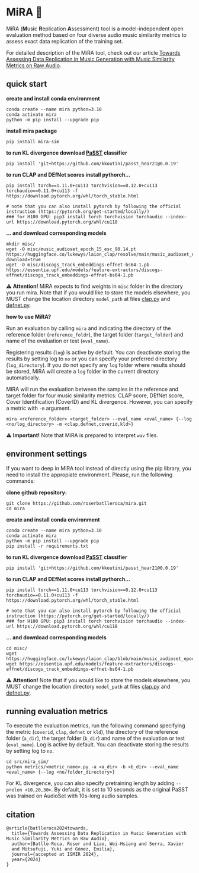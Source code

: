 # MiRA :eyes:

MiRA (**M**us**i**c **R**eplication **A**ssessment) tool is a model-independent open evaluation method based on four diverse audio music similarity metrics to assess exact data replication of the training set. 

For detailed description of the MiRA tool, check out our article [Towards Assessing Data Replication in Music Generation with Music Similarity Metrics on Raw Audio](). 


## quick start 

**create and install conda environment**
```
conda create --name mira python=3.10
conda activate mira
python -m pip install --upgrade pip
```

**install mira package**
```
pip install mira-sim
```

**to run KL divergence download [PaSST](https://github.com/kkoutini/PaSST?tab=readme-ov-file#passt-efficient-training-of-audio-transformers-with-patchout) classifier**

```
pip install 'git+https://github.com/kkoutini/passt_hear21@0.0.19'
```

**to run CLAP and DEfNet scores install pythorch...**

```
pip install torch==1.11.0+cu113 torchvision==0.12.0+cu113 torchaudio==0.11.0+cu113 -f https://download.pytorch.org/whl/torch_stable.html 

# note that you can also install pytorch by following the official instruction (https://pytorch.org/get-started/locally/)
### for H100 GPU: pip3 install torch torchvision torchaudio --index-url https://download.pytorch.org/whl/cu118
```

**... and download corresponding models**

```
mkdir misc/ 
wget -O misc/music_audioset_epoch_15_esc_90.14.pt https://huggingface.co/lukewys/laion_clap/resolve/main/music_audioset_epoch_15_esc_90.14.pt?download=true 
wget -O misc/discogs_track_embeddings-effnet-bs64-1.pb https://essentia.upf.edu/models/feature-extractors/discogs-effnet/discogs_track_embeddings-effnet-bs64-1.pb
```

:warning: **Attention!** MiRA expects to find weights in `misc` folder in the directory you run mira. Note that if you would like to store the models elsewhere, you MUST change the location directory `model_path` at files [clap.py](mira/metrics/clap.py) and [defnet.py](mira/metrics/defnet.py). 


**how to use MiRA?**

Run an evaluation by calling `mira` and indicating
the directory of the reference folder (`reference_foldr`), the target folder (`target_folder`) and name of the evaluation or test (`eval_name`). 

Registering results (`log`) is active by default. You can deactivate storing the results by setting log to `no` or you can specify your preferred directory (`log_directory`). If you do not specify any `log` folder where results should be stored, MiRA will create a `log` folder in the current directory automatically.  

MiRA will run the evaluation between the samples in the reference and target folder for four music similarity metrics: CLAP score, DEfNet score, Cover Identification (CoverID) and KL divergence. However, you can specify a metric with `-m` argument. 

```
mira <reference_folder> <target_folder> --eval_name <eval_name> {--log <no/log_directory> -m <clap,defnet,coverid,kld>}
```

:warning: **Important!** Note that MiRA is prepared to interpret `wav` files.  


## environment settings
If you want to deep in MiRA tool instead of directly using the pip library, you need to install the appropiate environment. Please, run the following commands: 

**clone github repository:**
```
git clone https://github.com/roserbatlleroca/mira.git
cd mira
```

**create and install conda environment**
```
conda create --name mira python=3.10
conda activate mira
python -m pip install --upgrade pip
pip install -r requirements.txt
```

**to run KL divergence download [PaSST](https://github.com/kkoutini/PaSST?tab=readme-ov-file#passt-efficient-training-of-audio-transformers-with-patchout) classifier**
```
pip install 'git+https://github.com/kkoutini/passt_hear21@0.0.19'
```

**to run CLAP and DEfNet scores install pythorch...**

```
pip install torch==1.11.0+cu113 torchvision==0.12.0+cu113 torchaudio==0.11.0+cu113 -f https://download.pytorch.org/whl/torch_stable.html 

# note that you can also install pytorch by following the official instruction (https://pytorch.org/get-started/locally/)
### for H100 GPU: pip3 install torch torchvision torchaudio --index-url https://download.pytorch.org/whl/cu118
```
**... and download corresponding models**

```
cd misc/ 
wget https://huggingface.co/lukewys/laion_clap/blob/main/music_audioset_epoch_15_esc_90.14.pt
wget https://essentia.upf.edu/models/feature-extractors/discogs-effnet/discogs_track_embeddings-effnet-bs64-1.pb
```
:warning: **Attention!** Note that if you would like to store the models elsewhere, you MUST change the location directory `model_path` at files [clap.py](mira/metrics/clap.py) and [defnet.py](mira/metrics/defnet.py). 

## running evaluation metrics

To execute the evaluation metrics, run the following command specifying the metric (`coverid`, `clap`, `defnet` or `kld`), the directory of the reference folder (`a_dir`), the target folder (`b_dir`) and name of the evaluation or test (`eval_name`). Log is active by default. You can deactivate storing the results by setting log to `no`.  

```
cd src/mira_sim/
python metrics/<metric_name>.py -a <a_dir> -b <b_dir> --eval_name <eval_name> {--log <no/folder_directory>}
```

For KL divergence, you can also specify pretraining length by adding `--prelen <10,20,30>`. By default, it is set to 10 seconds as the original PaSST was trained on AudioSet with 10s-long audio samples. 

## citation 

```
@article{batlleroca2024towards,
  title={Towards Assessing Data Replication in Music Generation with Music Similarity Metrics on Raw Audio},
  author={Batlle-Roca, Roser and Liao, Wei-Hsiang and Serra, Xavier
  and Mitsufuji, Yuki and Gómez, Emilia},
  journal={accepted at ISMIR 2024},
  year={2024}
}
```

